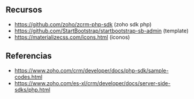 ## Recursos

- https://github.com/zoho/zcrm-php-sdk (zoho sdk php)
- https://github.com/StartBootstrap/startbootstrap-sb-admin (template)
- https://materializecss.com/icons.html (iconos)

## Referencias

- https://www.zoho.com/crm/developer/docs/php-sdk/sample-codes.html
- https://www.zoho.com/es-xl/crm/developer/docs/server-side-sdks/php.html
